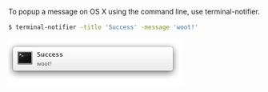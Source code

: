 To popup a message on OS X using the command line, use terminal-notifier.

```bash
$ terminal-notifier -title 'Success' -message 'woot!'
```

<img alt="" src="/img/uploads/2014-08/os-x-notification.png" />
